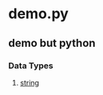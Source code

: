 # demo.py
demo but python
---
### Data Types
1. [string](https://github.com/almostDemoPy/demo.py/tree/main/demo.py/data_types/string)